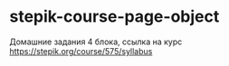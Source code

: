 # stepik-course-page-object
Домашние задания 4 блока,
ссылка на курс https://stepik.org/course/575/syllabus
